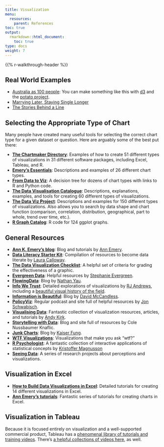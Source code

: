 ```yaml
---
title: Visualization
menu:
  resources:
    parent: References
toc: true
output:
  rmarkdown::html_document:
    toc: true
type: docs
weight: 7
---
```


{{% r-walkthrough-header %}}

<style type="text/css">
.article-container {
  max-width: 960px;
}

iframe {
  width: 1px;
  min-width: 100%;
  border:0;
}

#TableOfContents, .docs-toc-title {
  border-left: 1px solid $sta-primary;
}
</style>

## Real World Examples

- [Australia as 100 people](https://flowingdata.com/2017/06/28/australia-as-100-people/): You can make something like this with [d3](https://d3js.org/) and the [potato project](https://github.com/civisanalytics/potato).
- [Marrying Later, Staying Single Longer](https://flowingdata.com/2017/07/17/marrying-age-over-the-past-century/)
- [The Stories Behind a Line](http://www.storiesbehindaline.com/)

## Selecting the Appropriate Type of Chart

Many people have created many useful tools for selecting the correct chart type for a given dataset or question. Here are arguably some of the best put there:

- [**The Chartmaker Directory**](http://chartmaker.visualisingdata.com/): Examples of how to create 51 different types of visualizations in 31 different software packages, including Excel, Tableau, and R.
- [**Emery’s Essentials**](http://annkemery.com/essentials/): Descriptions and examples of 26 different chart types.
- [**From Data to Viz**](https://www.data-to-viz.com/): A decision tree for dozens of chart types with links to R and Python code.
- [**The Data Visualisation Catalogue**](http://www.datavizcatalogue.com/): Descriptions, explanations, examples, and tools for creating 60 different types of visualizations.
- [**The Data Viz Project**](http://datavizproject.com/): Descriptions and examples for 150 different types of visualizations. Also allows you to search by data shape and chart function (comparison, correlation, distribution, geographical, part to whole, trend over time, etc.).
- [**R Graph Catalog**](http://shinyapps.stat.ubc.ca/r-graph-catalog/): R code for 124 ggplot graphs.

## General Resources

- [**Ann K. Emery’s blog**](http://annkemery.com/blog/): Blog and tutorials by [Ann Emery](https://twitter.com/AnnKEmery).
- [**Data Literacy Starter Kit**](https://docs.google.com/document/d/1kKRadOiF0LruItsvGA40fSDZkAQfCqC_Ela0gBdo8A4/edit): Compilation of resources to become data literate by [Laura Calloway](http://lauracalloway.com/).
- [**The Data Visualization Checklist**](http://annkemery.com/checklist/): A helpful set of criteria for grading the effectiveness of a graphic.
- [**Evergreen Data**](http://stephanieevergreen.com/): Helpful resources by [Stephanie Evergreen](https://twitter.com/evergreendata).
- [**FlowingData**](https://flowingdata.com/): Blog by [Nathan Yau](https://twitter.com/flowingdata).
- [**Info We Trust**](http://infowetrust.com/): Detailed explorations of visualizations by [RJ Andrews](https://twitter.com/infowetrust), including a [beautiful visual history of the field](http://infowetrust.com/history/).
- [**Information is Beautiful**](http://www.informationisbeautiful.net/): Blog by [David McCandless](https://twitter.com/mccandelish).
- [**PolicyViz**](https://policyviz.com/): Regular podcast and site full of helpful resources by [Jon Schwabisch](https://twitter.com/jschwabish).
- [**Visualising Data**](http://www.visualisingdata.com/): Fantastic collection of visualization resources, articles, and tutorials by [Andy Kirk](https://twitter.com/visualisingdata).
- [**Storytelling with Data**](http://www.storytellingwithdata.com/): Blog and site full of resources by Cole Nussbaumer Knaflic.
- [**Junk Charts**](http://junkcharts.typepad.com/): Blog by [Kaiser Fung](https://twitter.com/junkcharts).
- [**WTF Visualizations**](http://viz.wtf/): Visualizations that make you ask “wtf?”
- [**R Psychologist**](https://rpsychologist.com/viz/): A fantastic collection of interactive applications of statistical concepts by [Kristoffer Magnusson](https://twitter.com/krstoffr)
- [**Seeing Data**](http://seeingdata.org/): A series of research projects about perceptions and visualizations.

## Visualization in Excel

- [**How to Build Data Visualizations in Excel**](http://stephanieevergreen.com/how-to/): Detailed tutorials for creating 14 different visualizations in Excel.
- [**Ann Emery’s tutorials**](http://annkemery.com/category/visualizing-data/tutorials/): Fantastic series of tutorials for creating charts in Excel.

## Visualization in Tableau

Because it is focused entirely on visualization and a well-supported commercial product, Tableau has a [phenomenal library of tutorials and training videos](https://www.tableau.com/learn/training). There’s [a helpful collections of videos here](https://www.quora.com/What-are-some-good-video-tutorials-for-learning-Tableau), as well.
